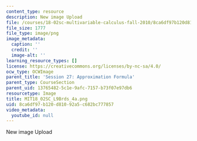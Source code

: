 ```yaml
---
content_type: resource
description: New image Upload
file: /courses/18-02sc-multivariable-calculus-fall-2010/8ca6df97b120d81092a5c682bc777857_MIT18_02SC_L9Brds_4a.png
file_size: 1777
file_type: image/png
image_metadata:
  caption: ''
  credit: ''
  image-alt: ''
learning_resource_types: []
license: https://creativecommons.org/licenses/by-nc-sa/4.0/
ocw_type: OCWImage
parent_title: 'Session 27: Approximation Formula'
parent_type: CourseSection
parent_uid: 13765482-5c1e-9afc-7157-b73f07e97db6
resourcetype: Image
title: MIT18_02SC_L9Brds_4a.png
uid: 8ca6df97-b120-d810-92a5-c682bc777857
video_metadata:
  youtube_id: null
---
```

New image Upload